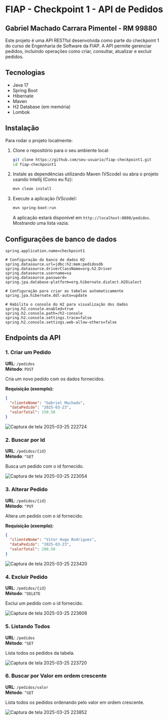 # FIAP - Checkpoint 1 - API de Pedidos
## Gabriel Machado Carrara Pimentel - RM 99880

Este projeto é uma API RESTful desenvolvida como parte do checkpoint 1 do curso de Engenharia de Software da FIAP. A API permite gerenciar pedidos, incluindo operações como criar, consultar, atualizar e excluir pedidos.

## Tecnologias

- Java 17
- Spring Boot
- Hibernate
- Maven
- H2 Database (em memória)
- Lombok

## Instalação

Para rodar o projeto localmente:

1. Clone o repositório para o seu ambiente local:

    ```bash
    git clone https://github.com/seu-usuario/fiap-checkpoint1.git
    cd fiap-checkpoint1
    ```

2. Instale as dependências utilizando Maven (VScode) ou abra o projeto usando Intellij (Como eu fiz):

    ```bash
    mvn clean install
    ```

3. Execute a aplicação (VScode):

    ```bash
    mvn spring-boot:run
    ```

    A aplicação estará disponível em `http://localhost:8080/pedidos`.
    Mostrando uma lista vazia.

## Configurações de banco de dados
```
spring.application.name=checkpoint1

# Configuração do banco de dados H2
spring.datasource.url=jdbc:h2:mem:pedidosdb
spring.datasource.driverClassName=org.h2.Driver
spring.datasource.username=sa
spring.datasource.password=
spring.jpa.database-platform=org.hibernate.dialect.H2Dialect

# Configuração para criar as tabelas automaticamente
spring.jpa.hibernate.ddl-auto=update

# Habilita o console do H2 para visualização dos dados
spring.h2.console.enabled=true
spring.h2.console.path=/h2-console
spring.h2.console.settings.trace=false
spring.h2.console.settings.web-allow-others=false
```

## Endpoints da API

### 1. Criar um Pedido

**URL**: `/pedidos`  
**Método**: `POST`

Cria um novo pedido com os dados fornecidos.

**Requisição (exemplo):**

```json
{
  "clienteNome": "Gabriel Machado",
  "dataPedido": "2025-03-23",
  "valorTotal": 150.50
}
```
![Captura de tela 2025-03-25 222724](https://github.com/user-attachments/assets/f8697eb0-60ec-482e-9e47-991129a85bcb)

### 2. Buscar por Id
**URL**: `/pedidos/{id}`  
**Método**: `^GET`

Busca um pedido com o id fornecido.

![Captura de tela 2025-03-25 223054](https://github.com/user-attachments/assets/2e98c6b1-255f-48c8-9a08-85e9c582ed75)

### 3. Alterar Pedido
**URL**: `/pedidos/{id}`  
**Método**: `^PUT`

Altera um pedido com o id fornecido.

**Requisição (exemplo):**

```json
{
  "clienteNome": "Vitor Hugo Rodrigues",
  "dataPedido": "2025-03-23",
  "valorTotal": 200.50
}
```

![Captura de tela 2025-03-25 223420](https://github.com/user-attachments/assets/2a5d38dc-cc99-44b1-8787-acaf32ceee19)

### 4. Excluir Pedido
**URL**: `/pedidos/{id}`  
**Método**: `^DELETE`

Exclui um pedido com o id fornecido.

![Captura de tela 2025-03-25 223606](https://github.com/user-attachments/assets/4651ca0a-e8e2-4501-bc77-282065a2a26a)

### 5. Listando Todos
**URL**: `/pedidos`  
**Método**: `^GET`

Lista todos os pedidos da tabela.

![Captura de tela 2025-03-25 223720](https://github.com/user-attachments/assets/c437031f-2f53-4ee4-9be1-71345be32f7c)

### 6. Buscar por Valor em ordem crescente
**URL**: `/pedidos/valor`  
**Método**: `^GET`

Lista todos os pedidos ordenando pelo valor em ordem crescente.

![Captura de tela 2025-03-25 223852](https://github.com/user-attachments/assets/af1f078b-fa1e-44f4-a70a-39e3b1c3923a)
